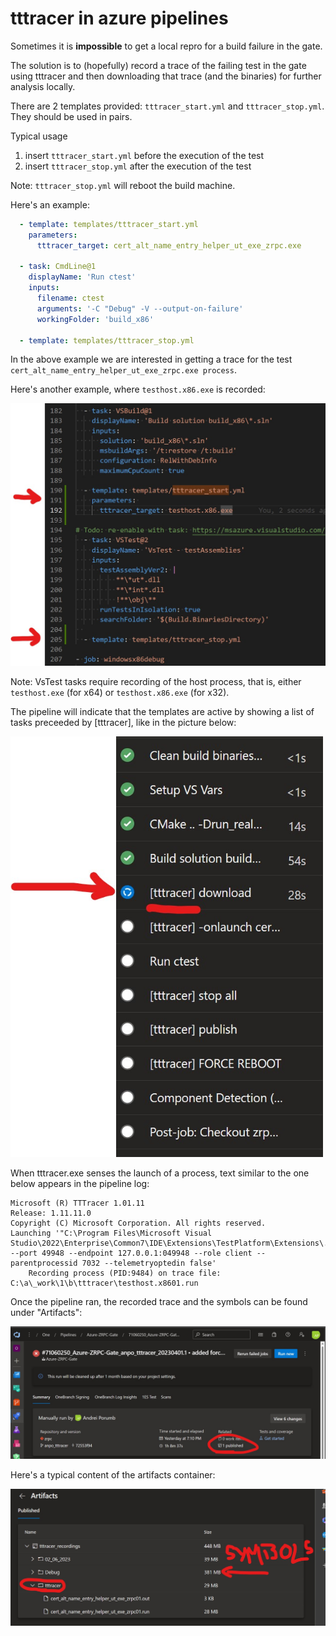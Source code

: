 # tttracer in azure pipelines

Sometimes it is **impossible** to get a local repro for a build failure in the gate. 

The solution is to (hopefully) record a trace of the failing test in the gate using tttracer and then downloading that trace (and the binaries) for further analysis locally.

There are 2 templates provided: `tttracer_start.yml` and `tttracer_stop.yml`. They should be used in pairs.

Typical usage 
1) insert `tttracer_start.yml` before the execution of the test
2) insert `tttracer_stop.yml` after the execution of the test

Note: `tttracer_stop.yml` will reboot the build machine.

Here's an example:

```yml
  - template: templates/tttracer_start.yml
    parameters: 
      tttracer_target: cert_alt_name_entry_helper_ut_exe_zrpc.exe

  - task: CmdLine@1
    displayName: 'Run ctest'
    inputs:
      filename: ctest
      arguments: '-C "Debug" -V --output-on-failure'
      workingFolder: 'build_x86'

  - template: templates/tttracer_stop.yml
```

In the above example we are interested in getting a trace for the test `cert_alt_name_entry_helper_ut_exe_zrpc.exe process`.

Here's another example, where `testhost.x86.exe` is recorded:

![record_testhost.x86](./record_testhost.x86.exe.jpg)

Note: VsTest tasks require recording of the host process, that is, either `testhost.exe` (for x64) or `testhost.x86.exe` (for x32).


The pipeline will indicate that the templates are active by showing a list of tasks preceeded by [tttracer], like in the picture below:

![templates](./active_templates.jpg)

When tttracer.exe senses the launch of a process, text similar to the one below appears in the pipeline log:

```
Microsoft (R) TTTracer 1.01.11
Release: 1.11.11.0
Copyright (C) Microsoft Corporation. All rights reserved.
Launching '"C:\Program Files\Microsoft Visual Studio\2022\Enterprise\Common7\IDE\Extensions\TestPlatform\Extensions\..\testhost.x86.exe"  --port 49948 --endpoint 127.0.0.1:049948 --role client --parentprocessid 7032 --telemetryoptedin false'
    Recording process (PID:9484) on trace file: C:\a\_work\1\b\tttracer\testhost.x8601.run
```

Once the pipeline ran, the recorded trace and the symbols can be found under "Artifacts":

![download](./artifacts.jpg)

Here's a typical content of the artifacts container:

![artifacts](./artifacts2.jpg)



